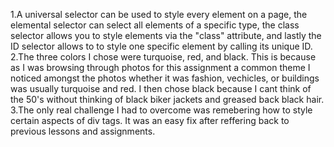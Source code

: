 1.A universal selector can be used to style every element on a page, the elemental selector can select all elements of a specific type, the class selector allows you to style elements via the "class" attribute, and lastly the ID selector allows to to style one specific element by calling its unique ID. 
2.The three colors I chose were turquoise, red, and black. This is because as I was browsing through photos for this assignment a common theme I noticed amongst the photos whether it was fashion, vechicles, or buildings was usually turquoise and red. I then chose black because I cant think of the 50's without thinking of black biker jackets and greased back black hair.
3.The only real challenge I had to overcome was remebering how to style certain aspects of div tags. It was an easy fix after reffering back to previous lessons and assignments. 
